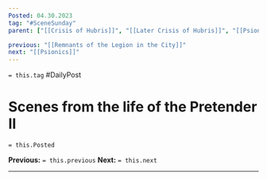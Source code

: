 ```yaml
---
Posted: 04.30.2023
tag: "#SceneSunday"
parent: ["[[Crisis of Hubris]]", "[[Later Crisis of Hubris]]", "[[Psionic Age]]", "[[History of psionics]]", "[[Disciples of the Pretender]]"]

previous: "[[Remnants of the Legion in the City]]"
next: "[[Psionics]]"
---
```

`= this.tag` #DailyPost 
# Scenes from the life of the Pretender II
`= this.Posted`

**Previous:** `= this.previous`
**Next:** `= this.next`

---

